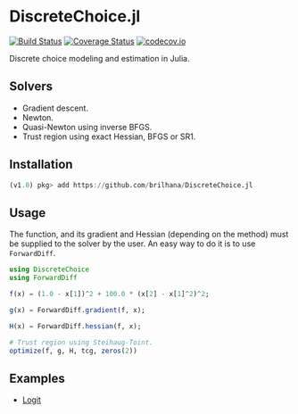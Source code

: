 # DiscreteChoice.jl

[![Build Status](https://travis-ci.org/brilhana/DiscreteChoice.jl.svg?branch=master)](https://travis-ci.org/brilhana/DiscreteChoice.jl)
[![Coverage Status](https://coveralls.io/repos/brilhana/DiscreteChoice.jl/badge.svg?branch=master&service=github)](https://coveralls.io/github/brilhana/DiscreteChoice.jl?branch=master)
[![codecov.io](http://codecov.io/github/brilhana/DiscreteChoice.jl/coverage.svg?branch=master)](http://codecov.io/github/brilhana/DiscreteChoice.jl?branch=master)

Discrete choice modeling and estimation in Julia.

## Solvers

* Gradient descent.
* Newton.
* Quasi-Newton using inverse BFGS.
* Trust region using exact Hessian, BFGS or SR1.

## Installation

```julia
(v1.0) pkg> add https://github.com/brilhana/DiscreteChoice.jl
```

## Usage

The function, and its gradient and Hessian (depending on the method) must be supplied to the solver by the user. An easy way to do it is to use `ForwardDiff`.

```julia
using DiscreteChoice
using ForwardDiff

f(x) = (1.0 - x[1])^2 + 100.0 * (x[2] - x[1]^2)^2;

g(x) = ForwardDiff.gradient(f, x);

H(x) = ForwardDiff.hessian(f, x);

# Trust region using Steihaug-Toint.
optimize(f, g, H, tcg, zeros(2))
```

## Examples
* [Logit](https://github.com/brilhana/DiscreteChoice.jl/blob/master/examples/logit.ipynb)
